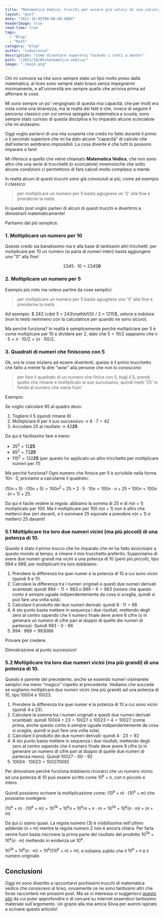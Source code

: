 ```yaml
---
title: "Matematica Vedica: trucchi per essere più veloci di una calcolatrice (e perchè funzionano)!"
layout: "post"
date: "2021-10-05T00:00:00.000Z"
headerImage: true
read-time: true
tags:
  - "Blog"
  - "Math"
category: "blog"
author: "ludusrusso"
description: "Come diventare supereroi facendo i conti a mente!"
path: "/2021/10/05/matematica-vedica/"
image: "./main.png"
---
```


Chi mi conosce sa che sono sempre stato un tipo molto preso dalla matematica, al liceo sono sempre stato
bravo senza impegnarmi minimamente, e all'università ero sempre quello che arriviva prima ad afferrare le cose.

Mi sono sempre un po' vergognato di questa mia capacità, che per molti era vista come una stranezza, ma la realtà
dei fatti è che, invece di seguire il percorso classico con cui veniva spiegata la matematica a scuola, sono sempre
stato curioso di questa disciplina e ho imparato alcune scorciatoie che mi aiutavano.

Oggi voglio parlarvi di una mia scoperta che credo ho fatto durante il primo o il secondo superiore che mi ha
dato alcune "capacità" di calcolo che dall'esterno sembrano impossibili. La cosa divente è che tutti lo possono imparare a fare!

Mi riferisco a quello che viene chiamato **Matematica Vedica**, che non sono altro che una serie di trucchetti (o scorciatoie) mnemoniche che sotto alcune condizioni ci permettono di fare calcoli molto complessi a mente.

In realtà alcuni di questi trucchi sono già conosciuti ai più, come ad esempio il classico:

> per moltiplicare un numero per 5 basta agiugnere un '0' alla fine e prenderne la metà.

In questo post voglio parlavi di alcuni di questi trucchi e divertirmi a dimostrarli matematicamente!

Partiamo dal più semplice:

### 1. Moltiplicare un numero per 10

Questo credo sia banalissimo ma è alla base di tantissimi altri tricchetti: per motiplicare per 10 un numero (si parla di numeri interi) basta aggiungere uno "0" alla fine!

$$
2345 \cdot 10 = 2345\mathbf{0}
$$

### 2. Moltiplicare un numero per 5

Esempio più noto ma volevo partire da cose semplici:

> per moltiplicare un numero per 5 basta agiugnere uno '0' alla fine e prenderne la metà.

Ad esempio: $ 243 \cdot 5 = 243\mathbf{0} / 2 = 1215$, veloce e indolore (non lo testo nemmeno con la calcolatrice per quando ne sono sicuro).

Ma perchè funziona? In realtà è semplicemente perchè moltiplciare per 5 è come moltiplcare per 10 e dividere per 2, dato che $5 = 10 / 2$ sappiamo che $n \cdot 5 = n  \cdot 10 / 2 = (n \cdot 10) / 2$.

### 3. Quadrati di numeri che finiscono con 5

Ok, ora le cose iniziano ad essere divertenti, questo è il primo trucchetto che fatto a mente fa dire "wow" alla persone che non lo conoscono:

> per fare il quadrato di un numero che finice con 5, togli il 5, prendi quello che rimane e moltiplicalo al suo successivo, quindi metti '25' in fondo al numero che viene fuori

Esempio:

Se voglio calcolare 65 al quadro devo:

1. Togliere il 5 (quindi rimane 6)
2. Moltiplciare 6 per il suo successivo -> $6\cdot 7 = 42$
3. Accodare $25$ al risultato -> $42\mathbf{25}$

Da qui è facilissimo fare a meno

- $35^2 = 12\mathbf{25}$
- $85^2 = 72\mathbf{25}$
- $115^2 = 132\mathbf{25}$ (per questo ho applicato un altro tricchetto per moltiplicare numeri per 11)

Ma perchè funziona? Ogni numero che finisce per 5 è scrivibile nella forma $10n \cdot 5$, proviamo a calcolarne il quadrato:

$(10n + 5) \cdot (10n + 5) = 100n^2 + 25 + 2 \cdot 5 \cdot 10n = 100n\cdot n + 25 + 100n = 100 n \cdot (n+1) + 25$.

Da qui è facile vedere la regola: abbiamo la somma di 25 e di $n(n+1)$ moltiplicato per 100. Ma il moltiplicare per 100 $n(n+1)$ non è altro che metterci due zeri davanti, e il sommare 25 equivale a prendere $n(n+1)$ e metterci 25 davanti!

### 5.1 Moltiplicare tra loro due numeri vicini (ma più piccoli) di una potenza di 10.

Questo è stato il primo trucco che ho imparato che mi ha fatto avviciniare a questo mondo al tempo, e rimane il mio trucchetto preferito.
Supponiamo di avere due numeri grandi ma vicini a una potenza di 10 (però più piccoli), tipo 994 e 989, per moltiplicarli tra loro dobbiamo:

1. Prendere la differenza tra quei numer e la potenza di 10 a cui sono vicini (quindi 6 e 11).
2. Calcolare la differenza tra i numeri originali e questi due numeri derivati scambiati: quindi $994 - 11 = 983$ o $989 - 6 = 983$ (notare che questo conto è sempre uguale indipendentemente da cosa si sceglia, quindi si può fare una volta sola).
3. Calcolare il produtto dei due numeri derivati: quindi $6 \cdot 11 = 66$
4. A sto punto basta mettere in sequenza i due risultati, mettendo degli zero al centro sapendo che il numero finale deve avere 6 cifre (o in generare un numero di cifre pari al doppio di quelle die numeri di partenza). Quindi 983 - 0 - 66
5. $994 \cdot 989 = 983066$

Provare per credere.

Dimostrazione al punto successivo!

### 5.2 Moltiplicare tra loro due numeri vicini (ma più grandi) di una potenza di 10.

Questo è parente del precedente, anche se essendo numeri visimanete semplici ma meno "magico" rispetto al precedente. Vediamo che succede se vogliamo moltiplicare due numeri vicini (ma più grandi) ad una potenza di 10, tipo 10004 e 10023.

1. Prendere la differenza tra quei numer e la potenza di 10 a cui sono vicini (quindi 4 e 23).
2. Calcolare la somma tra i numeri originali e questi due numeri derivati scambiati: quindi $10004 + 23 = 10027$ o $10023 +4 = 10027$ (come prima, anche questo conto è sempre uguale indipendentemente da cosa si sceglia, quindi si può fare una volta sola).
3. Calcolare il produtto dei due numeri derivati: quindi $4 \cdot 23 = 92$
4. A sto punto basta mettere in sequenza i due risultati, mettendo degli zero al centro sapendo che il numero finale deve avere 9 cifre (o in generare un numero di cifre pari al doppio di quelle due numeri di partenza meno). Quindi 10027 - 00 - 92
5. $10004 \cdot 10023 = 100270092$

Per dimostrare perchè funziona dobbiamo ricorarci che un numero vicino ad una potenza di 10 può essere scritto come $10^k + n$, con n piccolo e intero.

Quindi possiamo scrivere la moltiplicazione come: $(10^k + n) \cdot (10^k + m)$ che possiamo svolegere:

$(10^k + n) \cdot (10^k + m) = 10^{2k} + 10^kn + 10^km + n\cdot m = 10^{2k} + 10^k (n \cdot m) + (n + m)$

Da qui ci siamo quasi. La regola numero (3) è visibilissima nell'ultimo addendo $(n+m)$ mentre la regola numero 2 non è ancora chiara. Per farla venire fuori basta riscrivere la prima parte del risultato del prodotto $10^{2k} + 10^k (n \cdot m)$ mettendo in evidenza un $10^k$.

$10^{2k} + 10^k (n \cdot m) = 10^k ((10^k + n) + m)$, e notiamo subito che il $10^k + n$ è il numero originale.

## Conclusioni

Oggi mi sono divertito a raccontarvi pochissimi trucchi di matematica vedica che conoscevo al liceo, ovviamente ce ne sono tantissimi altri che forse racconterò nei prossimi post. Ma se vi interessa vi suggerisco [questo sito](http://mathlearners.com/) da cui poter approfondire o di cercare su internet essendoci tantissimo materiale sull'argomento. Un grazie alla mia amica Silvia per avermi ispirato a scrivere questo articolo!
